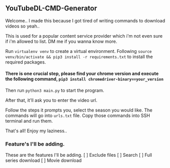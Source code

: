 ## YouTubeDL-CMD-Generator
Welcome.. I made this because I got tired of writing commands to download videos so yeah..

This is used for a popular content service provider which i'm not even sure if i'm allowed to list. DM me if you wanna know more.

Run `virtualenv venv` to create a virtual environment.
Following `source venv/bin/activate && pip3 install -r requirements.txt` to install the required packages.

#### There is one crucial step, please find your chrome version and execute the following command, `pip3 install chromedriver-binary==your_version` 

Then run `python3 main.py` to start the program.

After that, it'll ask you to enter the video url.

Follow the steps it prompts you, select the season you would like. 
The commands will go into `urls.txt` file.
Copy those commands into SSH terminal and run them.

That's all! Enjoy my laziness..

### Feature's I'll be adding.
These are the features I'll be adding.
[ ] Exclude files
[ ] Search
[ ] Full series download
[ ] Movie download